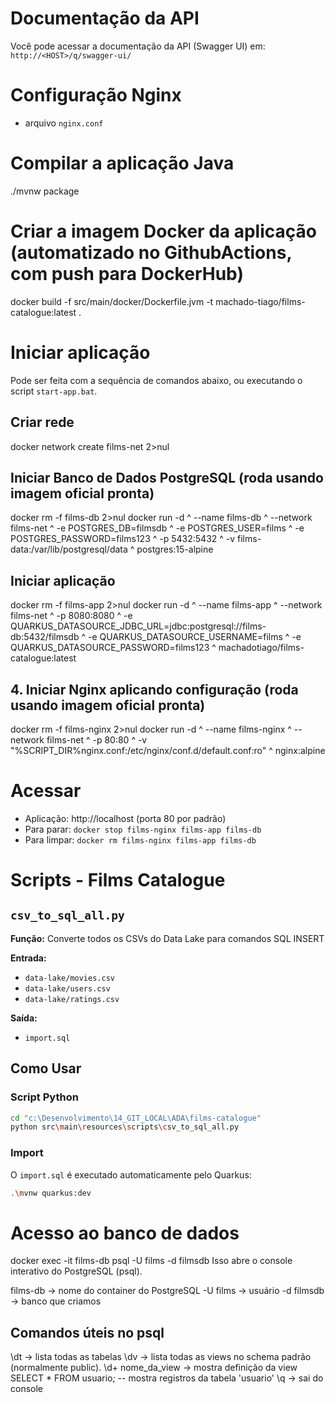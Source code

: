 # Documentação da API
Você pode acessar a documentação da API (Swagger UI) em: `http://<HOST>/q/swagger-ui/`

# Configuração Nginx
- arquivo `nginx.conf`

# Compilar a aplicação Java
./mvnw package

# Criar a imagem Docker da aplicação (automatizado no GithubActions, com push para DockerHub)
docker build -f src/main/docker/Dockerfile.jvm -t machado-tiago/films-catalogue:latest .

# Iniciar aplicação
Pode ser feita com a sequência de comandos abaixo, ou executando o script `start-app.bat`.

## Criar rede
docker network create films-net 2>nul

## Iniciar Banco de Dados PostgreSQL (roda usando imagem oficial pronta)
docker rm -f films-db 2>nul
docker run -d ^
--name films-db ^
--network films-net ^
-e POSTGRES_DB=filmsdb ^
-e POSTGRES_USER=films ^
-e POSTGRES_PASSWORD=films123 ^
-p 5432:5432 ^
-v films-data:/var/lib/postgresql/data ^
postgres:15-alpine

## Iniciar aplicação
docker rm -f films-app 2>nul
docker run -d ^
--name films-app ^
--network films-net ^
-p 8080:8080 ^
-e QUARKUS_DATASOURCE_JDBC_URL=jdbc:postgresql://films-db:5432/filmsdb ^
-e QUARKUS_DATASOURCE_USERNAME=films ^
-e QUARKUS_DATASOURCE_PASSWORD=films123 ^
machadotiago/films-catalogue:latest

## 4. Iniciar Nginx aplicando configuração (roda usando imagem oficial pronta)
docker rm -f films-nginx 2>nul
docker run -d ^
--name films-nginx ^
--network films-net ^
-p 80:80 ^
-v "%SCRIPT_DIR%nginx.conf:/etc/nginx/conf.d/default.conf:ro" ^
nginx:alpine

# Acessar
- Aplicação: http://localhost (porta 80 por padrão)
- Para parar: `docker stop films-nginx films-app films-db`
- Para limpar: `docker rm films-nginx films-app films-db`

# Scripts - Films Catalogue
## `csv_to_sql_all.py`
**Função:** Converte todos os CSVs do Data Lake para comandos SQL INSERT

**Entrada:**
- `data-lake/movies.csv`
- `data-lake/users.csv`
- `data-lake/ratings.csv`

**Saída:**
- `import.sql`

## Como Usar

### Script Python
```bash
cd "c:\Desenvolvimento\14_GIT_LOCAL\ADA\films-catalogue"
python src\main\resources\scripts\csv_to_sql_all.py
```
### Import
O `import.sql` é executado automaticamente pelo Quarkus:
```bash
.\mvnw quarkus:dev
```

# Acesso ao banco de dados
docker exec -it films-db psql -U films -d filmsdb
Isso abre o console interativo do PostgreSQL (psql).

films-db → nome do container do PostgreSQL
-U films → usuário
-d filmsdb → banco que criamos

## Comandos úteis no psql
\dt → lista todas as tabelas
\dv → lista todas as views no schema padrão (normalmente public).
\d+ nome_da_view → mostra definição da view
SELECT * FROM usuario;  -- mostra registros da tabela 'usuario'
\q → sai do console
